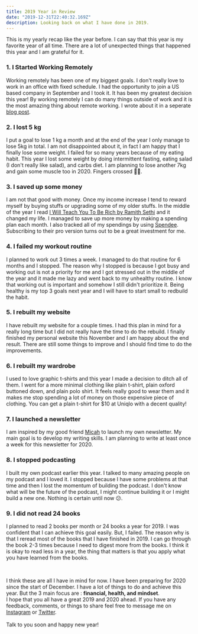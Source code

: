 ```yaml
---
title: 2019 Year in Review
date: "2019-12-31T22:40:32.169Z"
description: Looking back on what I have done in 2019.
---
```


This is my yearly recap like the year before.
I can say that this year is my favorite year of all time. 
There are a lot of unexpected things that happened this year and I am grateful for it.


### 1. I Started Working Remotely
Working remotely has been one of my biggest goals. I don't really love to work in an office with fixed schedule. I had the opportunity to join a US based company in September and I took it. It has been my greatest decision this year! By working remotely I can do many things outside of work and it is the most amazing thing about remote working. I wrote about it in a seperate [blog post](https://juliancanderson.com/blog/working-remotely).

### 2. I lost 5 kg
I put a goal to lose 1 kg a month and at the end of the year I only manage to lose 5kg in total. I am not disappointed about it, in fact I am happy that I finally lose some weight. I failed for so many years because of my eating habit. This year I lost some weight by doing intermittent fasting, eating salad (I don't really like salad), and carbs diet. I am planning to lose another 7kg and gain some muscle too in 2020. Fingers crossed 🤞🏻.

### 3. I saved up some money
I am not that good with money. Once my income increase I tend to reward myself by buying stuffs or upgrading some of my older stuffs. In the middle of the year I read [I Will Teach You To Be Rich by Ramith Sethi](https://www.bookdepository.com/I-Will-Teach-You-Be-Rich-Ramit-Sethi/9780340998052?ref=grid-view&qid=1577762136252&sr=1-1) and it changed my life. I managed to save up more money by making a spending plan each month. I also tracked all of my spendings by using [Spendee](http://spendee.com/). Subscribing to their pro version turns out to be a great investment for me. 

### 4. I failed my workout routine
I planned to work out 3 times a week. I managed to do that routine for 6 months and I stopped. The reason why I stopped is because I got busy and working out is not a priority for me and I got stressed out in the middle of the year and it made me lazy and went back to my unhealthy routine. I know that working out is important and somehow I still didn't prioritize it. Being healthy is my top 3 goals next year and I will have to start small to redbuild the habit.

### 5. I rebuilt my website
I have rebuilt my website for a couple times. I had this plan in mind for a really long time but I did not really have the time to do the rebuild. I finally finished my personal website this November and I am happy about the end result. There are still some things to improve and I should find time to do the improvements.

### 6. I rebuilt my wardrobe
I used to love graphic t-shirts and this year I made a decision to ditch all of them. I went for a more minimal clothing like plain t-shirt, plain oxford buttoned down, and plain polo shirt. It feels really good to wear them and it makes me stop spending a lot of money on those expensive piece of clothing. You can get a plain t-shirt for $10 at Uniqlo with a decent quality!

### 7. I launched a newsletter
I am inspired by my good friend [Micah](https://micahcarroll.com/) to launch my own newsletter. My main goal is to develop my writing skills. I am planning to write at least once a week for this newsletter for 2020.

### 8. I stopped podcasting
I built my own podcast earlier this year. I talked to many amazing people on my podcast and I loved it. I stopped because I have some problems at that time and then I lost the momentum of building the podcast. I don't know what will be the future of the podcast, I might continue building it or I might build a new one. Nothing is certain until now 😕.


### 9. I did not read 24 books
I planned to read 2 books per month or 24 books a year for 2019. I was confident that I can achieve this goal easily. But, I failed. The reason why is that I reread most of the books that I have finished in 2019. I can go through the book 2-3 times because I need to digest more from the books. I think it is okay to read less in a year, the thing that matters is that you apply what you have learned from the books.

<br>

I think these are all I have in mind for now.
I have been preparing for 2020 since the start of December. I have a lot of things to do and achieve this year.
But the 3 main focus are : <b>financial, health, and mindset</b>.
<br>
I hope that you all have a great 2019 and 2020 ahead. If you have any feedback, comments, or things to share feel free to message me on [Instagram](https://instagram.com/juliancanderson) or [Twitter](https://twitter.com/juliancanderson).
<br>
<br>
Talk to you soon and happy new year!